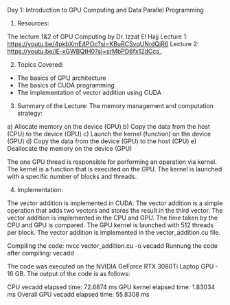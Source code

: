 Day 1: Introduction to GPU Computing and Data Parallel Programming

1) Resources:

The lecture 1&2 of GPU Computing by Dr. Izzat El Hajj
Lecture 1: https://youtu.be/4pkbXmE4POc?si=KBuRCSvqUNrdQjR6
Lecture 2: https://youtu.be/iE-xGWBQtH0?si=srMbPD6fx12dCcs_

2) Topics Covered:
- The basics of GPU architecture
- The basics of CUDA programming
- The implementation of vector addition using CUDA

3) Summary of the Lecture:
The memory management and computation strategy:

a) Allocate memory on the device (GPU)
b) Copy the data from the host (CPU) to the device (GPU)
c) Launch the kernel (function) on the device (GPU)
d) Copy the data from the device (GPU) to the host (CPU)
e) Deallocate the memory on the device (GPU)

The one GPU thread is responsible for performing an operation via kernel. The kernel is a function that is executed on the GPU. The kernel is launched with a specific number of blocks and threads. 

4) Implementation:

The vector addition is implemented in CUDA. The vector addition is a simple operation that adds two vectors and stores the result in the third vector. The vector addition is implemented in the CPU and GPU. The time taken by the CPU and GPU is compared. The GPU kernel is launched with 512 threads per block. The vector addition is implemented in the vector_addition.cu file.

Compiling the code: nvcc vector_addition.cu -o vecadd
Runnung the code after compiling: vecadd

The code was executed on the NVIDIA GeForce RTX 3080Ti Laptop GPU - 16 GB. The output of the code is as follows:

CPU vecadd elapsed time: 72.6874 ms
GPU kernel elapsed time: 1.83034 ms
Overall GPU vecadd elapsed time: 55.8308 ms